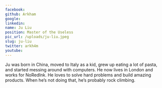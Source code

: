 ```yaml
---
facebook: 
github: Arkham
google: 
linkedin: 
name: Ju Liu
position: Master of the Useless
pic_url: /uploads/ju-liu.jpeg
slug: ju-liu
twitter: arkh4m
youtube: 
---
```

<p>Ju was born in China, moved to Italy as a kid, grew up eating a lot of pasta, and started messing around with computers. He now lives in London and works for NoRedInk. He loves to solve hard problems and build amazing products. When he&rsquo;s not doing that, he&rsquo;s probably rock climbing.</p>
